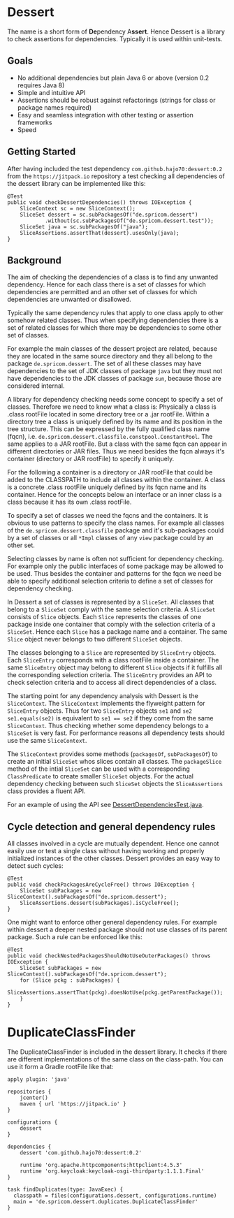 Dessert
=======

The name is a short form of **De**pendency A**ssert**. Hence Dessert is a library to check assertions for
dependencies. Typically it is used within unit-tests.

Goals
-----

- No additional dependencies but plain Java 6 or above (version 0.2 requires Java 8)
- Simple and intuitive API
- Assertions should be robust against refactorings (strings for class or package names required)
- Easy and seamless integration with other testing or assertion frameworks
- Speed

Getting Started
---------------

After having included the test dependency `com.github.hajo70:dessert:0.2` from the
`https://jitpack.io` repository a test checking
all dependencies of the dessert library can be implemented like this:

    @Test
    public void checkDessertDependencies() throws IOException {
        SliceContext sc = new SliceContext();
        SliceSet dessert = sc.subPackagesOf("de.spricom.dessert")
                .without(sc.subPackagesOf("de.spricom.dessert.test"));
        SliceSet java = sc.subPackagesOf("java");
        SliceAssertions.assertThat(dessert).usesOnly(java);
    }

Background
----------

The aim of checking the dependencies of a class is to find any unwanted dependency. Hence for each
class there is a set of classes for which dependencies are permitted and an other set of classes
for which dependencies are unwanted or disallowed.

Typically the same dependency rules that apply to one class apply to other somehow related classes.
Thus when specifying dependencies there is a set of related classes for which there may be dependencies
to some other set of classes.

For example the main classes of the dessert project are related, because they are located in the same
source directory and they all belong to the package `de.spricom.dessert`. The set of all these classes
may have dependencies to the set of JDK classes of package `java` but they must not have dependencies
to the JDK classes of package `sun`, because those are considered internal.

A library for dependency checking needs some concept to specify a set of classes. Therefore we need to
know what a class is: Physically a class is .class rootFile located in some directory tree or a .jar rootFile.
Within a directory tree a class is uniquely defined by its name and its position in the tree structure.
This can be expressed by the fully qualified class name (fqcn), 
i.e. `de.spricom.dessert.classfile.constpool.ConstantPool`. The same applies to a JAR rootFile. But a class
with the same fqcn can appear in different directories or JAR files. Thus we need
besides the fqcn always it's container (directory or JAR rootFile) to specify it
uniquely.

For the following a container is a directory or JAR rootFile that could be added to the CLASSPATH to include
all classes within the container. A class is a concrete .class rootFile uniquely defined by its fqcn name
and its container. Hence for the concepts below an interface or an inner class is a class because
it has its own .class rootFile.

To specify a set of classes we need the fqcns and the containers. It is obvious to use patterns to specify
the class names. For example all classes of the `de.spricom.dessert.classfile` package and it's sub-packages
could by a set of classes or all `*Impl` classes of any `view` package could by an other set. 

Selecting classes by name is often not sufficient for dependency checking. For example only the public 
interfaces of some package may be allowed to be used. Thus besides the container and patterns for the fqcn
we need be able to specify additional selection criteria to define a set of classes for dependency checking.

In Dessert a set of classes is represented by a `SliceSet`. All classes that belong to a `SliceSet` comply 
with the same selection criteria. A `SliceSet` consists of `Slice` objects. Each `Slice` represents the
classes of one package inside one container that comply with the selection criteria of a `SliceSet`. Hence
each `Slice` has a package name and a container. The same `Slice` object never belongs to two different
`SliceSet` objects.

The classes belonging to a `Slice` are represented by `SliceEntry` objects. Each `SliceEntry` corresponds
with a class rootFile inside a container. The same `SliceEntry` object may belong to different `Slice` objects if
it fulfills all the corresponding selection criteria. The `SliceEntry` provides an API to check selection
criteria and to access all direct dependencies of a class.

The starting point for any dependency analysis with Dessert is the `SliceContext`. The `SliceContext` implements
the flyweight pattern for `SliceEntry` objects. Thus for two `SliceEntry` objects `se1` and `se2`
`se1.equals(se2)` is equivalent to `se1 == se2` if they come from the same `SliceContext`. Thus checking whether
some dependency belongs to a `SliceSet` is very fast. For performance reasons all dependency tests should use
the same `SliceContext`.

The `SliceContext` provides some methods (`packagesOf`, `subPackagesOf`) to create an initial `SliceSet`
whos slices contain all classes. The `packageSlice` method of the intial `SliceSet` can be used with a corresponding
`ClassPredicate` to create smaller `SliceSet` objects. For the actual dependency checking between such
`SliceSet` objects the `SliceAssertions` class provides a fluent API.

For an example of using the API see
[DessertDependenciesTest.java](https://github.com/hajo70/dessert/blob/master/test/de/spricom/dessert/test/slicing/DessertDependenciesTest.java).

Cycle detection and general dependency rules
--------------------------------------------

All classes involved in a cycle are mutually dependent. Hence one cannot easily use or test a single class
without having working and properly initialized instances of the other classes. Dessert provides an easy way
to detect such cycles:

    @Test
    public void checkPackagesAreCycleFree() throws IOException {
        SliceSet subPackages = new SliceContext().subPackagesOf("de.spricom.dessert");
        SliceAssertions.dessert(subPackages).isCycleFree();
    }

One might want to enforce other general dependency rules. For example within dessert a deeper nested package
should not use classes of its parent package. Such a rule can be enforced like this:

    @Test
    public void checkNestedPackagesShouldNotUseOuterPackages() throws IOException {
        SliceSet subPackages = new SliceContext().subPackagesOf("de.spricom.dessert");
        for (Slice pckg : subPackages) {
            SliceAssertions.assertThat(pckg).doesNotUse(pckg.getParentPackage());
        }
    }

DuplicateClassFinder
====================

The DuplicateClassFinder is included in the dessert library. It checks if there are different implementations of
the same class on the class-path. You can use it form a Gradle rootFile like that:

	apply plugin: 'java'
	
	repositories {
	    jcenter()
	    maven { url 'https://jitpack.io' }
	}
	
	configurations {
		dessert
	}
	
	dependencies {
		dessert 'com.github.hajo70:dessert:0.2'
		
		runtime 'org.apache.httpcomponents:httpclient:4.5.3'
		runtime 'org.keycloak:keycloak-osgi-thirdparty:1.1.1.Final'
	}
	
	task findDuplicates(type: JavaExec) {
	  classpath = files(configurations.dessert, configurations.runtime)
	  main = 'de.spricom.dessert.duplicates.DuplicateClassFinder'
	}